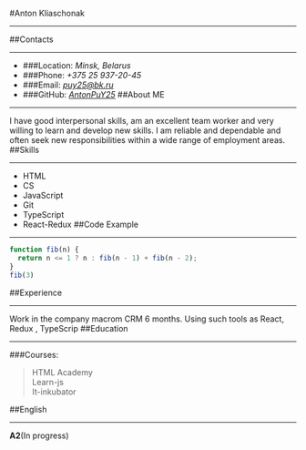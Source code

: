 #Anton Kliaschonak

---

##Contacts

---
- ###Location: *Minsk, Belarus*
- ###Phone: *+375 25 937-20-45*
- ###Email: *puy25@bk.ru*
- ###GitHub: *[AntonPuY25](https://github.com/AntonPuY25)*
##About ME

---
I have good interpersonal skills, am an excellent team worker and very willing to learn and develop new skills.
I am reliable and dependable and often seek new responsibilities within a wide range of employment areas.
##Skills

---
* HTML
* CS
* JavaScript
* Git
* TypeScript
* React-Redux
##Code Example

---

```JavaScript
function fib(n) {
  return n <= 1 ? n : fib(n - 1) + fib(n - 2);
}
fib(3)
```
##Experience

---
Work in the company macrom CRM 6 months. Using such tools as React, Redux , TypeScrip
##Education

---
###Courses:
  >HTML Academy</br>
  > Learn-js</br>
  > It-inkubator

##English

---

**A2**(In progress)

